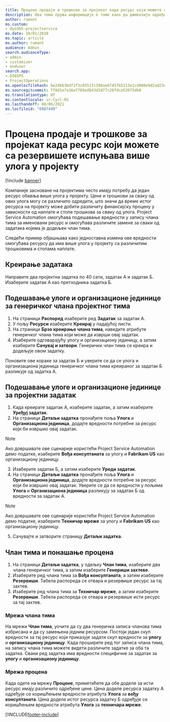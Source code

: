 ```yaml
---
title: Процена продаје и трошкове за пројекат када ресурс који можете са резервишете испуњава више улога у пројекту
description: Ова тема пружа информације о томе како да димензије одређивања цена могу да се користе за подршку проценама цена и трошкова за ресурс који испуњава више улога у пројекту.
author: rumant
ms.custom:
- dyn365-projectservice
ms.date: 10/01/2020
ms.topic: article
ms.author: rumant
audience: Admin
search.audienceType:
- admin
- customizer
- enduser
search.app:
- D365PS
- ProjectOperations
ms.openlocfilehash: be24bb3bdf2f3c8351fc396ae67457b5213e1cd800e9d2ad23d59d0d038f22b9
ms.sourcegitcommit: 7f8d1e7a16af769adb43d1877c28fdce53975db8
ms.translationtype: HT
ms.contentlocale: sr-Cyrl-RS
ms.lasthandoff: 08/06/2021
ms.locfileid: "6987499"
---
```

# <a name="estimate-project-sales-and-costs-when-a-bookable-resource-fills-multiple-roles-for-a-project"></a>Процена продаје и трошкове за пројекат када ресурс који можете са резервишете испуњава више улога у пројекту 

[!include [banner](../includes/psa-now-project-operations.md)]

Компаније засноване на пројектима често имају потребу да један ресурс обавља више улога у пројекту. Цене и трошкови за сваку од ових улога могу се различито одредити, што значи да време истог ресурса на пројекту може добити различиту финансијску процену у зависности од наплате и стопе трошкова за сваку од улога. Project Service Automation омогућава подешавање вредности у запису члана тима за именовани ресурс и омогућава различите замене за сваки од задатака којима је додељен члан тима.

Следећи пример објашњава како једноставна измена ове вредности омогућава ресурсу да има више улога у пројекту са различитим трошковима и стопама наплате.

## <a name="create-tasks"></a>Креирање задатака
Направите два пројектна задатка по 40 сати, задатак А и задатак Б. Изаберите задатак А као претходника задатка Б.

## <a name="set-up-role-and-organization-unit-for-a-generic-project-team-member"></a>Подешавање улоге и организационе јединице за генеричког члана пројектног тима

1. На страници **Распоред** изаберите ред **Задатак** за задатак А. 
2. У пољу **Ресурси** изаберите **Креирај** у падајућој листи.
3. На страници **Брзо креирање члана тима**, наведите атрибуте генеричког члана тима који може да изврши овај задатак.
4. Изаберите одговарајућу улогу и организациону јединицу, а затим изаберите **Сачувај и затвори**. Генерички члан тима се креира и додељује овом задатку. 

Поновите ове кораке за задатак Б и уверите се да се улога и организациона јединица генеричког члана тима креираног за задатак Б разликује од задатка А. 

## <a name="set-up-role-and-organization-unit-for-a-project-task"></a>Подешавање улоге и организационе јединице за пројектни задатак

1. Када креирате задатак А, изаберите задатак, а затим изаберите **Уређуј задатак**.
2. На страници **Детаљи задатка** пронађите поља **Улога** и **Организациона јединица**, додајте вредности потребне за ресурс који би извршио овај задатак. 

  > [!NOTE]
  > Ако довршавате ове сценарије користећи Project Service Automation демо податке, изаберите **Вођа консултаната** за улогу и **Fabrikam US** као организациону јединицу.

3. Изаберите задатак Б, а затим изаберите **Уреди задатак**.
4. На страници **Детаљи задатка** пронађите поља **Улога** и **Организациона јединица**, додајте вредности потребне за ресурс који би извршио овај задатак. Уверите се да се вредности у пољима **Улога** и **Организациона јединица** разликују за задатак Б од вредности за задатак А. 

  > [!NOTE]
  > Ако довршавате ове сценарије користећи Project Service Automation демо податке, изаберите **Техничар мреже** за улогу и **Fabrikam US** као организациону јединицу.

5. Сачувајте и затворите страницу **Детаљи задатка**. 

## <a name="team-member-and-estimates-behavior"></a>Члан тима и понашање процена 

1. На страници **Детаљи задатка**, у одељку **Члан тима**, изаберите два члана генеричког тима, а затим изаберите **Генериши захтеве**. 
2. Изаберите ред члана тима за **Вођа консултаната**, а затим изаберите **Резервиши**. Табела распореда се отвара и резервише ресурс за тај захтев.
3. Изаберите ред члана тима за **Техничар мреже**, а затим изаберите **Резервиши**. Табела распореда се отвара и резервише исти ресурс за тај захтев.

### <a name="team-member-grid"></a>Мрежа члана тима 
На мрежи **Члан тима**, уочите да су два генеричка записа чланова тима избрисана и да су замењена једним ресурсом. Постоји један скуп вредности за тај ресурс који приказује задати скуп вредности за **улогу** и **организациону јединицу**.
Када проширите ред тог записа члана тима, на запису члана тима можете видети различите задатке за оба та задатка. Сваки ред задатка има вредности специфичне за задатак за **улогу** и **организациону јединицу**. 

### <a name="estimates-grid"></a>Мрежа процена 
Када одете на мрежу **Процене**, приметићете да обе доделе за исти ресурс имају различито одређене цене.
Цена доделе ресурса задатку А одређује се коришћењем вредности атрибута **Улога** за **вођу консултаната**. Цена доделе истог ресурса задатку Б одређује се коришћењем вредности атрибута **Улога** за **техничара мреже**.



[!INCLUDE[footer-include](../includes/footer-banner.md)]